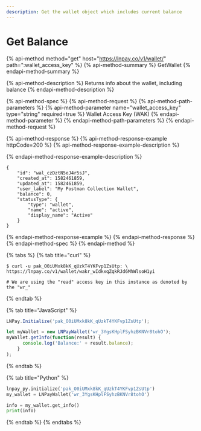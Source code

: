 ```yaml
---
description: Get the wallet object which includes current balance
---
```


# Get Balance

{% api-method method="get" host="https://lnpay.co/v1/wallet/" path=":wallet\_access\_key" %}
{% api-method-summary %}
GetWallet
{% endapi-method-summary %}

{% api-method-description %}
Returns info about the wallet, including balance
{% endapi-method-description %}

{% api-method-spec %}
{% api-method-request %}
{% api-method-path-parameters %}
{% api-method-parameter name="wallet\_access\_key" type="string" required=true %}
Wallet Access Key \(WAK\)
{% endapi-method-parameter %}
{% endapi-method-path-parameters %}
{% endapi-method-request %}

{% api-method-response %}
{% api-method-response-example httpCode=200 %}
{% api-method-response-example-description %}

{% endapi-method-response-example-description %}

```
{
    "id": "wal_czDztN5eJ4r5sJ",
    "created_at": 1582461859,
    "updated_at": 1582461859,
    "user_label": "My Postman Collection Wallet",
    "balance": 0,
    "statusType": {
        "type": "wallet",
        "name": "active",
        "display_name": "Active"
    }
}
```
{% endapi-method-response-example %}
{% endapi-method-response %}
{% endapi-method-spec %}
{% endapi-method %}

{% tabs %}
{% tab title="curl" %}
```text
$ curl -u pak_O0iUMxk8kK_qUzkT4YKFvp1ZsUtp: \
https://lnpay.co/v1/wallet/wakr_wIdkxqZqkRJd6MhWlsoH1yi

# We are using the "read" access key in this instance as denoted by the "wr_"
```
{% endtab %}

{% tab title="JavaScript" %}
```javascript
LNPay.Initialize('pak_O0iUMxk8kK_qUzkT4YKFvp1ZsUtp');

let myWallet = new LNPayWallet('wr_3YgsKHplFSyhzBKNVr8tohO');
myWallet.getInfo(function(result) {
      console.log('Balance:' + result.balance);
    }
);
```
{% endtab %}

{% tab title="Python" %}
```python
lnpay_py.initialize('pak_O0iUMxk8kK_qUzkT4YKFvp1ZsUtp')
my_wallet = LNPayWallet('wr_3YgsKHplFSyhzBKNVr8tohO')

info = my_wallet.get_info()
print(info)
```
{% endtab %}
{% endtabs %}




